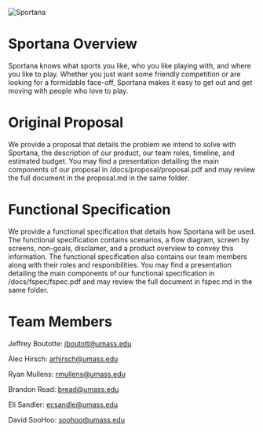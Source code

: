 ![Sportana](https://github.com/umass-cs-326/team-kiwi-mango/blob/master/docs/images/SportanaBlackLogo-09.png)


# Sportana Overview

Sportana knows what sports you like, who you like playing with, and where you like to play.  Whether you just want some friendly competition or are looking for a formidable face-off, Sportana makes it easy to get out and get moving with people who love to play.


# Original Proposal

We provide a proposal that details the problem we intend to solve with Sportana, the description of our product, our team roles, timeline, and estimated budget.  You may find a presentation detailing the main components of our proposal in /docs/proposal/proposal.pdf and may review the full document in the proposal.md in the same folder.    

# Functional Specification

We provide a functional specification that details how Sportana will be used. The functional specification contains scenarios, a flow diagram, screen by screens, non-goals, disclamer, and a product overview to convey this information. The functional specification also contains our team members along with their roles and responibilities. You may find a presentation detailing the main components of our functional specification in /docs/fspec/fspec.pdf and may review the full document in fspec.md in the same folder.


# Team Members

Jeffrey Boutotte:	jboutott@umass.edu

Alec Hirsch:		arhirsch@umass.edu

Ryan Mullens:		rmullens@umass.edu

Brandon Read:		bread@umass.edu

Eli Sandler:		ecsandle@umass.edu

David SooHoo:		soohoo@umass.edu
